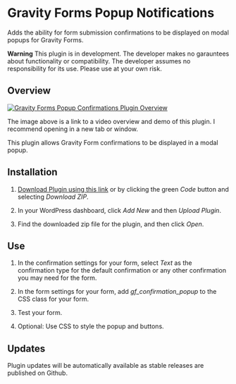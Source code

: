# Gravity Forms Popup Notifications
Adds the ability for form submission confirmations to be displayed on modal popups for Gravity Forms.

**Warning** This plugin is in development. The developer makes no garauntees about functionality or compatibility. The developer assumes no responsibility for its use. Please use at your own risk.

## Overview

[![Gravity Forms Popup Confirmations Plugin Overview](https://img.youtube.com/vi/weQ6UwUsfZ4/0.jpg)](https://www.youtube.com/watch?v=weQ6UwUsfZ4 "Gravity Forms Popup Confirmations Plugin Overview")

The image above is a link to a video overview and demo of this plugin. I recommend opening in a new tab or window.

This plugin allows Gravity Form confirmations to be displayed in a modal popup.

## Installation

1. [Download Plugin using this link](https://mcdwebworks.com/plugins/gravity-forms-popup-confirmations/) or by clicking the green *Code* button and selecting *Download ZIP*.

2. In your WordPress dashboard, click *Add New* and then *Upload Plugin*.

3. Find the downloaded zip file for the plugin, and then click *Open*.

## Use

1. In the confirmation settings for your form, select *Text* as the confirmation type for the default confirmation or any other confirmation you may need for the form.

2. In the form settings for your form, add *gf_confirmation_popup* to the CSS class for your form.

3. Test your form.

4. Optional: Use CSS to style the popup and buttons.

## Updates

Plugin updates will be automatically available as stable releases are published on Github.
